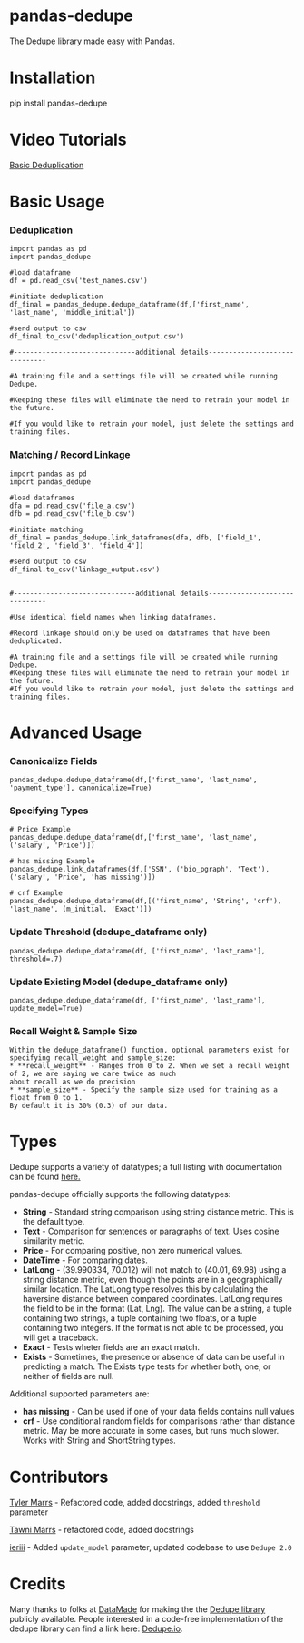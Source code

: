 # pandas-dedupe
The Dedupe library made easy with Pandas.

# Installation

pip install pandas-dedupe

# Video Tutorials

[Basic Deduplication](https://www.youtube.com/watch?v=lCFEzRaqoJA)

# Basic Usage

### Deduplication

    import pandas as pd
    import pandas_dedupe

    #load dataframe
    df = pd.read_csv('test_names.csv')

    #initiate deduplication
    df_final = pandas_dedupe.dedupe_dataframe(df,['first_name', 'last_name', 'middle_initial'])

    #send output to csv
    df_final.to_csv('deduplication_output.csv')    
    
    #------------------------------additional details------------------------------

    #A training file and a settings file will be created while running Dedupe. 
    
    #Keeping these files will eliminate the need to retrain your model in the future. 
    
    #If you would like to retrain your model, just delete the settings and training files.

### Matching / Record Linkage

    import pandas as pd
    import pandas_dedupe

    #load dataframes
    dfa = pd.read_csv('file_a.csv')
    dfb = pd.read_csv('file_b.csv')
    
    #initiate matching
    df_final = pandas_dedupe.link_dataframes(dfa, dfb, ['field_1', 'field_2', 'field_3', 'field_4'])

    #send output to csv
    df_final.to_csv('linkage_output.csv')
    
    
    #------------------------------additional details------------------------------
    
    #Use identical field names when linking dataframes.
    
    #Record linkage should only be used on dataframes that have been deduplicated.
       
    #A training file and a settings file will be created while running Dedupe. 
    #Keeping these files will eliminate the need to retrain your model in the future. 
    #If you would like to retrain your model, just delete the settings and training files.
    
# Advanced Usage


### Canonicalize Fields

    pandas_dedupe.dedupe_dataframe(df,['first_name', 'last_name', 'payment_type'], canonicalize=True)

### Specifying Types

    # Price Example
    pandas_dedupe.dedupe_dataframe(df,['first_name', 'last_name', ('salary', 'Price')])       
    
    # has missing Example
    pandas_dedupe.link_dataframes(df,['SSN', ('bio_pgraph', 'Text'), ('salary', 'Price', 'has missing')])    
    
    # crf Example
    pandas_dedupe.dedupe_dataframe(df,[('first_name', 'String', 'crf'), 'last_name', (m_initial, 'Exact')])
    
### Update Threshold (dedupe_dataframe only)
    pandas_dedupe.dedupe_dataframe(df, ['first_name', 'last_name'], threshold=.7)
    
### Update Existing Model (dedupe_dataframe only)
    pandas_dedupe.dedupe_dataframe(df, ['first_name', 'last_name'], update_model=True)

### Recall Weight & Sample Size
    Within the dedupe_dataframe() function, optional parameters exist for specifying recall_weight and sample_size:
    * **recall_weight** - Ranges from 0 to 2. When we set a recall weight of 2, we are saying we care twice as much
    about recall as we do precision
    * **sample_size** - Specify the sample size used for training as a float from 0 to 1.
    By default it is 30% (0.3) of our data.

# Types

Dedupe supports a variety of datatypes; a full listing with documentation can be found [here.](https://docs.dedupe.io/en/latest/Variable-definition.html#)

pandas-dedupe officially supports the following datatypes:
* **String** - Standard string comparison using string distance metric. This is the default type.
* **Text** - Comparison for sentences or paragraphs of text. Uses cosine similarity metric.
* **Price** - For comparing positive, non zero numerical values.
* **DateTime** - For comparing dates.
* **LatLong** - (39.990334, 70.012) will not match to (40.01, 69.98) using a string distance
metric, even though the points are in a geographically similar location. The LatLong type resolves
this by calculating the haversine distance between compared coordinates. LatLong requires
the field to be in the format (Lat, Lng). The value can be a string, a tuple containing two
strings, a tuple containing two floats, or a tuple containing two integers. If the format
is not able to be processed, you will get a traceback.
* **Exact** - Tests wheter fields are an exact match.
* **Exists** - Sometimes, the presence or absence of data can be useful in predicting a match.
The Exists type tests for whether both, one, or neither of fields are null.

Additional supported parameters are:
* **has missing** - Can be used if one of your data fields contains null values
* **crf** - Use conditional random fields for comparisons rather than distance metric. May be more
accurate in some cases, but runs much slower. Works with String and ShortString types.

# Contributors
[Tyler Marrs](http://tylermarrs.com/) - Refactored code, added docstrings, added `threshold` parameter

[Tawni Marrs](https://github.com/tawnimarrs) - refactored code, added docstrings

[ieriii](https://github.com/ieriii) - Added `update_model` parameter, updated codebase to use `Dedupe 2.0`

# Credits

Many thanks to folks at [DataMade](https://datamade.us/) for making the the [Dedupe library](https://github.com/dedupeio/dedupe) publicly available. People interested in a code-free implementation of the dedupe library can find a link here: [Dedupe.io](https://dedupe.io/pricing/).

